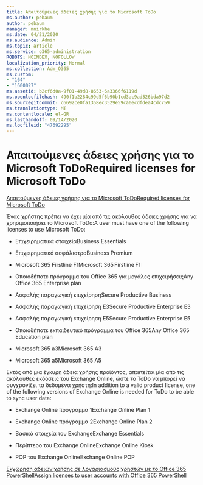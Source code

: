 ```yaml
---
title: Απαιτούμενες άδειες χρήσης για το Microsoft ToDo
ms.author: pebaum
author: pebaum
manager: mnirkhe
ms.date: 04/21/2020
ms.audience: Admin
ms.topic: article
ms.service: o365-administration
ROBOTS: NOINDEX, NOFOLLOW
localization_priority: Normal
ms.collection: Adm_O365
ms.custom:
- "164"
- "1600027"
ms.assetid: b2cf6d0a-9f01-49d8-8653-6a3366f6119d
ms.openlocfilehash: 490f1b2284c99d5f6b90b1cd3ac9ad526bda97d2
ms.sourcegitcommit: c6692ce0fa1358ec3529e59ca0ecdfdea4cdc759
ms.translationtype: MT
ms.contentlocale: el-GR
ms.lasthandoff: 09/14/2020
ms.locfileid: "47692295"
---
```

# <a name="required-licenses-for-microsoft-todo"></a><span data-ttu-id="3e329-102">Απαιτούμενες άδειες χρήσης για το Microsoft ToDo</span><span class="sxs-lookup"><span data-stu-id="3e329-102">Required licenses for Microsoft ToDo</span></span>

[<span data-ttu-id="3e329-103">Απαιτούμενες άδειες χρήσης για το Microsoft ToDo</span><span class="sxs-lookup"><span data-stu-id="3e329-103">Required licenses for Microsoft ToDo</span></span>](https://support.office.com/article/381e9d1b-c500-49b5-973e-890fd86528d7.aspx)
  
<span data-ttu-id="3e329-104">Ένας χρήστης πρέπει να έχει μία από τις ακόλουθες άδειες χρήσης για να χρησιμοποιήσει το Microsoft ToDo:</span><span class="sxs-lookup"><span data-stu-id="3e329-104">A user must have one of the following licenses to use Microsoft ToDo:</span></span>
  
- <span data-ttu-id="3e329-105">Επιχειρηματικά στοιχεία</span><span class="sxs-lookup"><span data-stu-id="3e329-105">Business Essentials</span></span>

- <span data-ttu-id="3e329-106">Επιχειρηματικό ασφάλιστρο</span><span class="sxs-lookup"><span data-stu-id="3e329-106">Business Premium</span></span>

- <span data-ttu-id="3e329-107">Microsoft 365 Firstline F1</span><span class="sxs-lookup"><span data-stu-id="3e329-107">Microsoft 365 Firstline F1</span></span>

- <span data-ttu-id="3e329-108">Οποιοδήποτε πρόγραμμα του Office 365 για μεγάλες επιχειρήσεις</span><span class="sxs-lookup"><span data-stu-id="3e329-108">Any Office 365 Enterprise plan</span></span>

- <span data-ttu-id="3e329-109">Ασφαλής παραγωγική επιχείρηση</span><span class="sxs-lookup"><span data-stu-id="3e329-109">Secure Productive Business</span></span>

- <span data-ttu-id="3e329-110">Ασφαλής παραγωγική επιχείρηση E3</span><span class="sxs-lookup"><span data-stu-id="3e329-110">Secure Productive Enterprise E3</span></span>

- <span data-ttu-id="3e329-111">Ασφαλής παραγωγική επιχείρηση E5</span><span class="sxs-lookup"><span data-stu-id="3e329-111">Secure Productive Enterprise E5</span></span>

- <span data-ttu-id="3e329-112">Οποιοδήποτε εκπαιδευτικό πρόγραμμα του Office 365</span><span class="sxs-lookup"><span data-stu-id="3e329-112">Any Office 365 Education plan</span></span>

- <span data-ttu-id="3e329-113">Microsoft 365 a3</span><span class="sxs-lookup"><span data-stu-id="3e329-113">Microsoft 365 A3</span></span>

- <span data-ttu-id="3e329-114">Microsoft 365 a5</span><span class="sxs-lookup"><span data-stu-id="3e329-114">Microsoft 365 A5</span></span>

<span data-ttu-id="3e329-115">Εκτός από μια έγκυρη άδεια χρήσης προϊόντος, απαιτείται μία από τις ακόλουθες εκδόσεις του Exchange Online, ώστε το ToDo να μπορεί να συγχρονίζει τα δεδομένα χρήστη:</span><span class="sxs-lookup"><span data-stu-id="3e329-115">In addition to a valid product license, one of the following versions of Exchange Online is needed for ToDo to be able to sync user data:</span></span>
  
- <span data-ttu-id="3e329-116">Exchange Online πρόγραμμα 1</span><span class="sxs-lookup"><span data-stu-id="3e329-116">Exchange Online Plan 1</span></span>

- <span data-ttu-id="3e329-117">Exchange Online πρόγραμμα 2</span><span class="sxs-lookup"><span data-stu-id="3e329-117">Exchange Online Plan 2</span></span>

- <span data-ttu-id="3e329-118">Βασικά στοιχεία του Exchange</span><span class="sxs-lookup"><span data-stu-id="3e329-118">Exchange Essentials</span></span>

- <span data-ttu-id="3e329-119">Περίπτερο του Exchange Online</span><span class="sxs-lookup"><span data-stu-id="3e329-119">Exchange Online Kiosk</span></span>

- <span data-ttu-id="3e329-120">POP του Exchange Online</span><span class="sxs-lookup"><span data-stu-id="3e329-120">Exchange Online POP</span></span>

[<span data-ttu-id="3e329-121">Εκχώρηση αδειών χρήσης σε λογαριασμούς χρηστών με το Office 365 PowerShell</span><span class="sxs-lookup"><span data-stu-id="3e329-121">Assign licenses to user accounts with Office 365 PowerShell</span></span>](https://docs.microsoft.com/office365/enterprise/powershell/assign-licenses-to-user-accounts-with-office-365-powershell )
  